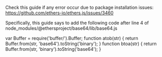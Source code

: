 Check this guide if any error occur due to package installation issues: 
https://github.com/ethers-io/ethers.js/issues/3460

Specifically, this guide says to add the following code after line 4 of 
node_modules/@ethersproject/base64/lib/base64.js

var Buffer = require('buffer/').Buffer;
function atob(str) {
  return Buffer.from(str, 'base64').toString('binary');
}
function btoa(str) {
  return Buffer.from(str, 'binary').toString('base64');
}
